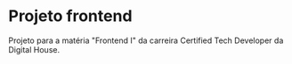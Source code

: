 # Projeto frontend
Projeto para a matéria "Frontend I" da carreira Certified Tech Developer da Digital House.
